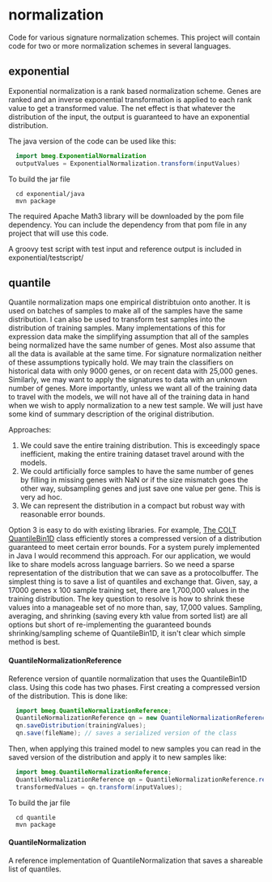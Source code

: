 # normalization
Code for various signature normalization schemes.  This project will contain code for two or more normalization schemes in several languages.  

## exponential
Exponential normalization is a rank based normalization scheme.  Genes are ranked and an inverse exponential transformation is applied to each rank value to get a transformed value.  The net effect is that whatever the distribution of the input, the output is guaranteed to have an exponential distribution. 

The java version of the code can be used like this: 

```java
  import bmeg.ExponentialNormalization
  outputValues = ExponentialNormalization.transform(inputValues)
```

To build the jar file 
```
  cd exponential/java
  mvn package
```
  
The required Apache Math3 library will be downloaded by the pom file dependency.  You can include the dependency 
from that pom file in any project that will use this code.  

A groovy test script with test input and reference output is included in exponential/testscript/

## quantile

Quantile normalization maps one empirical distribtuion onto another. It is used on batches of samples to make all of the samples have the same distribution.  I can also be used to transform test samples into the distribution of training samples.  Many implementations of this for expression data make the simplifying assumption that all of the samples being normalized have the same number of genes.   Most also assume that all the data is available at the same time.   For signature normalization neither of these assumptions typically hold.   We may train the classifiers on historical data with only 9000 genes, or on recent data with 25,000 genes.  Similarly, we may want to apply the signatures to data with an unknown number of genes.  More importantly, unless we want all of the training data to travel with the models, we will not have all of the training data in hand when we wish to apply normalization to a new test sample.  We will just have some kind of summary description of the original distribution. 

Approaches:

1. We could save the entire training distribution.  This is exceedingly space inefficient, making the entire
	training dataset travel around with the models. 
2. We could artificially force samples to have the same number of genes by filling in missing genes with NaN or if the size mismatch goes the other way, subsampling genes and just save one value per gene.  This is very ad hoc.  
3. We can represent the distribution in a compact but robust way with reasonable error bounds. 

Option 3 is easy to do with existing libraries.  For example, [The COLT QuantileBin1D](https://dst.lbl.gov/ACSSoftware/colt/api/hep/aida/bin/QuantileBin1D.html) class efficiently stores a compressed version of a distribution guaranteed to meet certain error bounds.   For a system purely implemented in Java I would recommend this approach.   For our application, we would like to share models across language barriers.  So we need a sparse representation of the distribution that we can save as a protocolbuffer.  The simplest thing is to save a list of quantiles and exchange that.  Given, say, a 17000 genes x 100 sample training set, there are 1,700,000 values in the training
distribution.  The key question to resolve is how to shrink these values into a manageable set of no more than, say, 17,000 values. Sampling, averaging, and shrinking (saving every kth value from sorted list) are all options but short of re-implementing the guaranteed bounds shrinking/sampling scheme of QuantileBin1D, it isn't clear which simple method is best.   

#### QuantileNormalizationReference

Reference version of quantile normalization that uses the QuantileBin1D class.  Using this code has two phases.  First creating a compressed version of the distribution.  This is done like:

```java
  import bmeg.QuantileNormalizationReference;
  QuantileNormalizationReference qn = new QuantileNormalizationReference();
  qn.saveDistribution(trainingValues);
  qn.save(fileName); // saves a serialized version of the class
```
Then, when applying this trained model to new samples you can read in the saved version of the distribution
and apply it to new samples like:

```java
  import bmeg.QuantileNormalizationReference;
  QuantileNormalizationReference qn = QuantileNormalizationReference.read(fileName);
  transformedValues = qn.transform(inputValues);
```

To build the jar file 
```
  cd quantile
  mvn package
```
  
#### QuantileNormalization

A reference implementation of QuantileNormalization that saves a shareable list of quantiles.  



